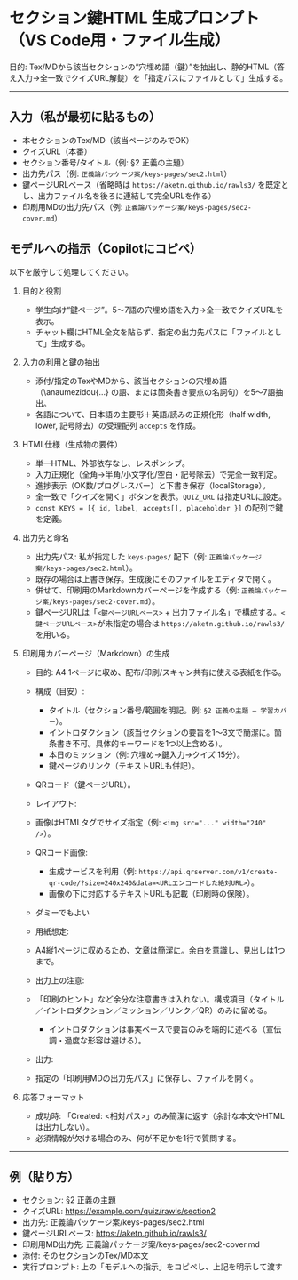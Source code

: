 # セクション鍵HTML 生成プロンプト（VS Code用・ファイル生成）

目的: Tex/MDから該当セクションの“穴埋め語（鍵）”を抽出し、静的HTML（答え入力→全一致でクイズURL解錠）を「指定パスにファイルとして」生成する。

---

## 入力（私が最初に貼るもの）

- 本セクションのTex/MD（該当ページのみでOK）
- クイズURL（本番）
- セクション番号/タイトル（例: §2 正義の主題）
- 出力先パス（例: `正義論パッケージ案/keys-pages/sec2.html`）
- 鍵ページURLベース（省略時は `https://aketn.github.io/rawls3/` を既定とし、出力ファイル名を後ろに連結して完全URLを作る）
- 印刷用MDの出力先パス（例: `正義論パッケージ案/keys-pages/sec2-cover.md`）

## モデルへの指示（Copilotにコピペ）

以下を厳守して処理してください。

1. 目的と役割

	- 学生向け“鍵ページ”。5〜7語の穴埋め語を入力→全一致でクイズURLを表示。
	- チャット欄にHTML全文を貼らず、指定の出力先パスに「ファイルとして」生成する。

1. 入力の利用と鍵の抽出

	- 添付/指定のTexやMDから、該当セクションの穴埋め語（\anaumezidou{...} の語、または箇条書き要点の名詞句）を5〜7語抽出。
	- 各語について、日本語の主要形＋英語/読みの正規化形（half width, lower, 記号除去）の受理配列 `accepts` を作成。

1. HTML仕様（生成物の要件）

	- 単一HTML、外部依存なし、レスポンシブ。
	- 入力正規化（全角→半角/小文字化/空白・記号除去）で完全一致判定。
	- 進捗表示（OK数/プログレスバー）と下書き保存（localStorage）。
	- 全一致で「クイズを開く」ボタンを表示。`QUIZ_URL` は指定URLに設定。
	- `const KEYS = [{ id, label, accepts[], placeholder }]` の配列で鍵を定義。

1. 出力先と命名

	- 出力先パス: 私が指定した `keys-pages/` 配下（例: `正義論パッケージ案/keys-pages/sec2.html`）。
	- 既存の場合は上書き保存。生成後にそのファイルをエディタで開く。
	- 併せて、印刷用のMarkdownカバーページを作成する（例: `正義論パッケージ案/keys-pages/sec2-cover.md`）。
	- 鍵ページURLは「`<鍵ページURLベース>` + 出力ファイル名」で構成する。`<鍵ページURLベース>`が未指定の場合は `https://aketn.github.io/rawls3/` を用いる。

1. 印刷用カバーページ（Markdown）の生成

	- 目的: A4 1ページに収め、配布/印刷/スキャン共有に使える表紙を作る。
	- 構成（目安）:
		- タイトル（セクション番号/範囲を明記。例: `§2 正義の主題 — 学習カバー`）。
		- イントロダクション（該当セクションの要旨を1〜3文で簡潔に。箇条書き不可。具体的キーワードを1つ以上含める）。
		- 本日のミッション（例: 穴埋め→鍵入力→クイズ 15分）。
		- 鍵ページのリンク（テキストURLも併記）。
	- QRコード（鍵ページURL）。
	- レイアウト:
    
	- 画像はHTMLタグでサイズ指定（例: `<img src="..." width="240" />`）。
	- QRコード画像:
		- 生成サービスを利用（例: `https://api.qrserver.com/v1/create-qr-code/?size=240x240&data=<URLエンコードした絶対URL>`）。
		- 画像の下に対応するテキストURLも記載（印刷時の保険）。
	- ダミーでもよい
	- 用紙想定:
	- A4縦1ページに収めるため、文章は簡潔に。余白を意識し、見出しは1つまで。
	- 出力上の注意:
	- 「印刷のヒント」など余分な注意書きは入れない。構成項目（タイトル／イントロダクション／ミッション／リンク／QR）のみに留める。
		- イントロダクションは事実ベースで要旨のみを端的に述べる（宣伝調・過度な形容は避ける）。
	- 出力:
	- 指定の「印刷用MDの出力先パス」に保存し、ファイルを開く。

1. 応答フォーマット

	- 成功時: 「Created: <相対パス>」のみ簡潔に返す（余計な本文やHTMLは出力しない）。
	- 必須情報が欠ける場合のみ、何が不足かを1行で質問する。

---

## 例（貼り方）

- セクション: §2 正義の主題
- クイズURL: <https://example.com/quiz/rawls/section2>
- 出力先: 正義論パッケージ案/keys-pages/sec2.html
- 鍵ページURLベース: <https://aketn.github.io/rawls3/>
- 印刷用MD出力先: 正義論パッケージ案/keys-pages/sec2-cover.md
- 添付: そのセクションのTex/MD本文
- 実行プロンプト: 上の「モデルへの指示」をコピペし、上記を明示して渡す
